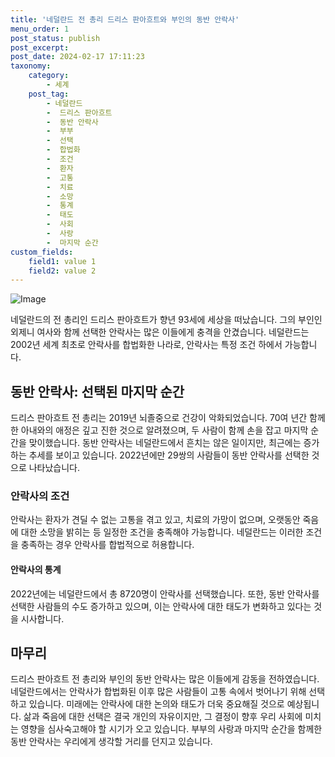 ```yaml
---
title: '네덜란드 전 총리 드리스 판아흐트와 부인의 동반 안락사'
menu_order: 1
post_status: publish
post_excerpt: 
post_date: 2024-02-17 17:11:23
taxonomy:
    category:
        - 세계
    post_tag:
        - 네덜란드
        -  드리스 판아흐트
        -  동반 안락사
        -  부부
        -  선택
        -  합법화
        -  조건
        -  환자
        -  고통
        -  치료
        -  소망
        -  통계
        -  태도
        -  사회
        -  사랑
        -  마지막 순간
custom_fields:
    field1: value 1
    field2: value 2
---
```


![Image](https://imgnews.pstatic.net/image/009/2024/02/11/0005257140_001_20240211171301016.jpg?type=w647)

네덜란드의 전 총리인 드리스 판아흐트가 향년 93세에 세상을 떠났습니다. 그의 부인인 외제니 여사와 함께 선택한 안락사는 많은 이들에게 충격을 안겼습니다. 네덜란드는 2002년 세계 최초로 안락사를 합법화한 나라로, 안락사는 특정 조건 하에서 가능합니다. 
## 동반 안락사: 선택된 마지막 순간
드리스 판아흐트 전 총리는 2019년 뇌졸중으로 건강이 악화되었습니다. 70여 년간 함께한 아내와의 애정은 깊고 진한 것으로 알려졌으며, 두 사람이 함께 손을 잡고 마지막 순간을 맞이했습니다. 동반 안락사는 네덜란드에서 흔치는 않은 일이지만, 최근에는 증가하는 추세를 보이고 있습니다. 2022년에만 29쌍의 사람들이 동반 안락사를 선택한 것으로 나타났습니다.
### 안락사의 조건
안락사는 환자가 견딜 수 없는 고통을 겪고 있고, 치료의 가망이 없으며, 오랫동안 죽음에 대한 소망을 밝히는 등 일정한 조건을 충족해야 가능합니다. 네덜란드는 이러한 조건을 충족하는 경우 안락사를 합법적으로 허용합니다.
#### 안락사의 통계
2022년에는 네덜란드에서 총 8720명이 안락사를 선택했습니다. 또한, 동반 안락사를 선택한 사람들의 수도 증가하고 있으며, 이는 안락사에 대한 태도가 변화하고 있다는 것을 시사합니다.
## 마무리
드리스 판아흐트 전 총리와 부인의 동반 안락사는 많은 이들에게 감동을 전하였습니다. 네덜란드에서는 안락사가 합법화된 이후 많은 사람들이 고통 속에서 벗어나기 위해 선택하고 있습니다. 미래에는 안락사에 대한 논의와 태도가 더욱 중요해질 것으로 예상됩니다. 삶과 죽음에 대한 선택은 결국 개인의 자유이지만, 그 결정이 향후 우리 사회에 미치는 영향을 심사숙고해야 할 시기가 오고 있습니다. 부부의 사랑과 마지막 순간을 함께한 동반 안락사는 우리에게 생각할 거리를 던지고 있습니다.
